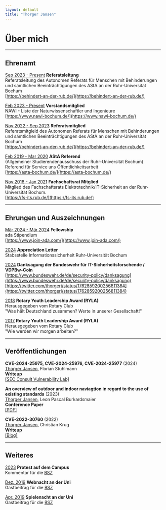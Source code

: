 ```yaml
---
layout: default
title: "Thorger Jansen"
---
```


# Über mich

---

## Ehrenamt
<u>Sep 2023 - Present</u> <b>Referatsleitung</b>   
Referatsleitung des Autonomen Referats für Menschen mit Behinderungen und sämtlichen Beeinträchtigungen des
AStA an der Ruhr-Universität Bochum  
[https://behindert-an-der-rub.de/](https://behindert-an-der-rub.de/)

<u>Feb 2023 - Present</u> <b>Vorstandsmitglied</b>  
NAWI - Liste der Naturwissenschaftler und Ingenieure  
[https://www.nawi-bochum.de/](https://www.nawi-bochum.de/)

<u>Nov 2022 - Sep 2023</u> <b>Referatsmitglied</b>  
Referatsmitgleid des Autonomen Referats für Menschen mit Behinderungen und sämtlichen Beeinträchtigungen des
AStA an der Ruhr-Universität Bochum  
[https://behindert-an-der-rub.de/](https://behindert-an-der-rub.de/)

<u>Feb 2019 - Mar 2020</u> <b>AStA Referend</b>  
(Allgemeiner Studierendenausschuss der Ruhr-Universität Bochum)  
Referend für Service uns Öffentlichkeitsarbeit  
[https://asta-bochum.de/](https://asta-bochum.de/)
 
<u>Nov 2018 - Jan 2021</u> <b>Fachschaftsrat Mitglied</b>  
Mitglied des Fachschaftsrats Elektrotechnik/IT-Sicherheit an der Ruhr-Universität Bochum.  
[https://fs-its.rub.de/](https://fs-its.rub.de/)

---

## Ehrungen und Auszeichnungen
<u>Mär 2024 - Mär 2024</u> <b>Fellowship </b>   
ada Stipendium  
[https://www.join-ada.com/](https://www.join-ada.com/)

<u>2024</u> <b>Appreciation Letter</b>  
Stabsstelle Informationssicherheit Ruhr-Universität Bochum

<u>2024</u> <b>Danksagung der Bundeswehr für IT-Sicherheitsforschende / VDPBw-Coin</b>  
[https://www.bundeswehr.de/de/security-policy/danksagung](https://www.bundeswehr.de/de/security-policy/danksagung)  
[https://twitter.com/thorgerj/status/1762859200256811384](https://twitter.com/thorgerj/status/1762859200256811384)

<u>2018</u> <b>Rotary Youth Leadership Award (RYLA)</b>  
Herausgegeben vom Rotary Club  
"Was hält Deutschland zusammen? Werte in unserer Gesellschaft!"

<u>2017</u> <b>Rotary Youth Leadership Award (RYLA)</b>  
Herausgegeben vom Rotary Club  
"Wie werden wir morgen arbeiten?"

---

## Veröffentlichungen

**CVE-2024-25975, CVE-2024-25976, CVE-2024-25977** (2024)   
<u>Thorger Jansen</u>, Florian Stuhlmann   
**Writeup**   
[[SEC Consult Vulnerability Lab]](https://sec-consult.com/vulnerability-lab/advisory/multiple-vulnerabilities-in-hawki/)

**An overview of outdoor and indoor naviagtion in regard to the use of existing standards** (2023)  
<u>Thorger Jansen</u>, Leon Pascal Burkardsmaier   
**Conference Paper**  
[[PDF]](https://hss-opus.ub.ruhr-uni-bochum.de/opus4/frontdoor/index/index/docId/10121)


**CVE-2022-30760** (2022)  
<u>Thorger Jansen</u>, Christian Krug   
**Writeup**  
[[Blog]](https://homepage.ruhr-uni-bochum.de/Christian.Krug-q97/CVE-2022-30760.html)

---

## Weiteres

<u>2023</u> <b>Protest auf dem Campus</b>  
Kommentar für die [BSZ](https://www.bszonline.de/wp-content/uploads/2023/10/bsz-1390.pdf)

<u>Dez. 2019</u> <b>Webnacht an der Uni</b>  
Gastbeitrag für die [BSZ](https://www.bszonline.de/2019/12/05/webnacht-der-uni/)

<u>Apr. 2019</u> <b>Spielenacht an der Uni</b>  
Gastbeitrag für die [BSZ](https://www.bszonline.de/2019/04/29/spielenacht-der-uni/)